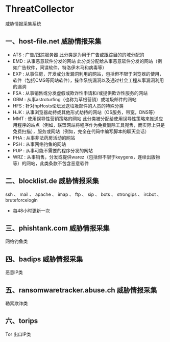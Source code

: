 # ThreatCollector
威胁情报采集系统

## 一、host-file.net 威胁情报采集
* ATS : 广告/跟踪服务器 此分类是为用于广告或跟踪目的的域分配的
* EMD : 从事恶意软件分发的网站 此分类分配给从事恶意软件分发的网站（例如广告软件，间谍软件，特洛伊木马和病毒等）
* EXP : 从事住房，开发或分发漏洞利用的网站，包括但不限于浏览器的使用，软件（包括CMS等网站软件），操作系统漏洞以及通过社会工程从事漏洞利用的漏洞
* FSA : 从事销售或分发虚假或欺诈性申请和/或提供欺诈性服务的网站
* GRM : 从事astroturfing（也称为草根营销）或垃圾邮件的网站
* HFS : 针对hpHosts论坛发送垃圾邮件的人员的特殊分类
* HJK : 从事浏览器劫持或其他形式劫持的网站（OS服务，带宽，DNS等）
* MMT : 使用误导性营销策略的网站 此分类被分配给使用误导性策略来推送应用程序的站点（例如，联盟网站将程序作为免费删除工具兜售，而实际上只是免费扫描），服务或网站（例如，完全在代码中编写脚本的聊天会话）
* PHA : 从事非法药房活动的网站
* PSH : 从事网络钓鱼的网站
* PUP : 从事可能不需要的程序分发的网站
* WRZ : 从事销售，分发或提供warez（包括但不限于keygens，连续出版物等）的网站，此类条款不包含恶意软件


## 二、blocklist.de 威胁情报采集
ssh 、 mail 、 apache  、 imap  、 ftp  、 sip  、 bots  、 strongips  、 ircbot  、 bruteforcelogin 

* 每48小时更新一次


## 三、phishtank.com 威胁情报采集

网络钓鱼类

## 四、badips 威胁情报采集

恶意IP类

## 五、ransomwaretracker.abuse.ch 威胁情报采集

勒索欺诈类


## 六、torips

Tor 出口IP类

